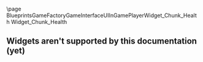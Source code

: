 \page BlueprintsGameFactoryGameInterfaceUIInGamePlayerWidget_Chunk_Health Widget_Chunk_Health
## Widgets aren't supported by this documentation (yet)
